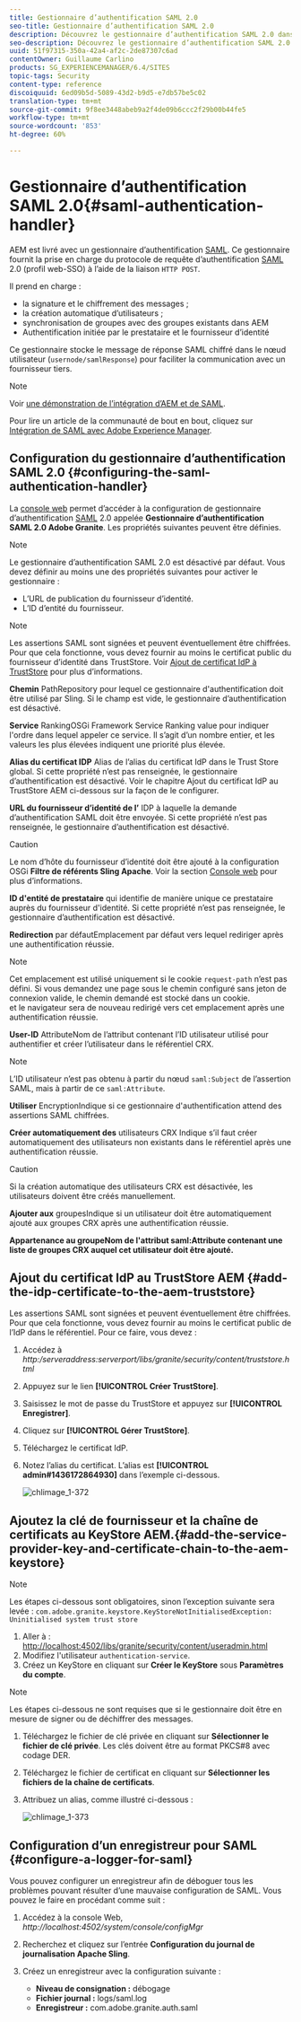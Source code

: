```yaml
---
title: Gestionnaire d’authentification SAML 2.0
seo-title: Gestionnaire d’authentification SAML 2.0
description: Découvrez le gestionnaire d’authentification SAML 2.0 dans AEM.
seo-description: Découvrez le gestionnaire d’authentification SAML 2.0 dans AEM.
uuid: 51f97315-350a-42a4-af2c-2de87307c6ad
contentOwner: Guillaume Carlino
products: SG_EXPERIENCEMANAGER/6.4/SITES
topic-tags: Security
content-type: reference
discoiquuid: 6ed09b5d-5089-43d2-b9d5-e7db57be5c02
translation-type: tm+mt
source-git-commit: 9f8ee3448abeb9a2f4de09b6ccc2f29b00b44fe5
workflow-type: tm+mt
source-wordcount: '853'
ht-degree: 60%

---
```



# Gestionnaire d’authentification SAML 2.0{#saml-authentication-handler}

AEM est livré avec un gestionnaire d’authentification [SAML](http://saml.xml.org/saml-specifications). Ce gestionnaire fournit la prise en charge du protocole de requête d’authentification [SAML](http://saml.xml.org/saml-specifications) 2.0 (profil web-SSO) à l’aide de la liaison `HTTP POST`.

Il prend en charge :

* la signature et le chiffrement des messages ;
* la création automatique d’utilisateurs ;
* synchronisation de groupes avec des groupes existants dans AEM
* Authentification initiée par le prestataire et le fournisseur d’identité

Ce gestionnaire stocke le message de réponse SAML chiffré dans le nœud utilisateur (`usernode/samlResponse`) pour faciliter la communication avec un fournisseur tiers.

>[!NOTE]
>
>Voir [une démonstration de l’intégration d’AEM et de SAML](https://helpx.adobe.com/experience-manager/kb/simple-saml-demo.html).
>
>Pour lire un article de la communauté de bout en bout, cliquez sur [Intégration de SAML avec Adobe Experience Manager](https://helpx.adobe.com/fr/experience-manager/using/aem63_saml.html).

## Configuration du gestionnaire d’authentification SAML 2.0  {#configuring-the-saml-authentication-handler}

La [console web](/help/sites-deploying/configuring-osgi.md) permet d’accéder à la configuration de gestionnaire d’authentification [SAML](http://saml.xml.org/saml-specifications) 2.0 appelée **Gestionnaire d’authentification SAML 2.0 Adobe Granite**. Les propriétés suivantes peuvent être définies.

>[!NOTE]
>
>Le gestionnaire d’authentification SAML 2.0 est désactivé par défaut. Vous devez définir au moins une des propriétés suivantes pour activer le gestionnaire :
>
>* L’URL de publication du fournisseur d’identité.
>* L’ID d’entité du fournisseur.

>



>[!NOTE]
>
>Les assertions SAML sont signées et peuvent éventuellement être chiffrées. Pour que cela fonctionne, vous devez fournir au moins le certificat public du fournisseur d’identité dans TrustStore. Voir [Ajout de certificat IdP à TrustStore](/help/sites-administering/saml-2-0-authenticationhandler.md#add-the-idp-certificate-to-the-aem-truststore) pour plus d’informations.

**Chemin** PathRepository pour lequel ce gestionnaire d&#39;authentification doit être utilisé par Sling. Si le champ est vide, le gestionnaire d’authentification est désactivé.

**Service** RankingOSGi Framework Service Ranking value pour indiquer l&#39;ordre dans lequel appeler ce service. Il s’agit d’un nombre entier, et les valeurs les plus élevées indiquent une priorité plus élevée.

**Alias du certificat IDP** Alias de l’alias du certificat IdP dans le Trust Store global. Si cette propriété n’est pas renseignée, le gestionnaire d’authentification est désactivé. Voir le chapitre Ajout du certificat IdP au TrustStore AEM ci-dessous sur la façon de le configurer.

**URL du fournisseur d’identité de l’** IDP à laquelle la demande d’authentification SAML doit être envoyée. Si cette propriété n’est pas renseignée, le gestionnaire d’authentification est désactivé.

>[!CAUTION]
>
>Le nom d’hôte du fournisseur d’identité doit être ajouté à la configuration OSGi **Filtre de référents Sling Apache**. Voir la section [Console web](/help/sites-deploying/configuring-osgi.md) pour plus d’informations.

**ID d&#39;entité de prestataire** qui identifie de manière unique ce prestataire auprès du fournisseur d&#39;identité. Si cette propriété n’est pas renseignée, le gestionnaire d’authentification est désactivé.

**Redirection** par défautEmplacement par défaut vers lequel rediriger après une authentification réussie.

>[!NOTE]
>
>Cet emplacement est utilisé uniquement si le cookie `request-path` n’est pas défini. Si vous demandez une page sous le chemin configuré sans jeton de connexion valide, le chemin demandé est stocké dans un cookie.\
>et le navigateur sera de nouveau redirigé vers cet emplacement après une authentification réussie.

**User-ID** AttributeNom de l’attribut contenant l’ID utilisateur utilisé pour authentifier et créer l’utilisateur dans le référentiel CRX.

>[!NOTE]
>
>L’ID utilisateur n’est pas obtenu à partir du nœud `saml:Subject` de l’assertion SAML, mais à partir de ce `saml:Attribute`.

**Utiliser** EncryptionIndique si ce gestionnaire d&#39;authentification attend des assertions SAML chiffrées.

**Créer automatiquement des** utilisateurs CRX Indique s’il faut créer automatiquement des utilisateurs non existants dans le référentiel après une authentification réussie.

>[!CAUTION]
>
>Si la création automatique des utilisateurs CRX est désactivée, les utilisateurs doivent être créés manuellement.

**Ajouter aux** groupesIndique si un utilisateur doit être automatiquement ajouté aux groupes CRX après une authentification réussie.

**Appartenance au groupeNom de l&#39;attribut saml:Attribute contenant une liste de groupes CRX auquel cet utilisateur doit être ajouté.** 

## Ajout du certificat IdP au TrustStore AEM {#add-the-idp-certificate-to-the-aem-truststore}

Les assertions SAML sont signées et peuvent éventuellement être chiffrées. Pour que cela fonctionne, vous devez fournir au moins le certificat public de l’IdP dans le référentiel. Pour ce faire, vous devez :

1. Accédez à *http:/serveraddress:serverport/libs/granite/security/content/truststore.html*
1. Appuyez sur le lien **[!UICONTROL Créer TrustStore]**.
1. Saisissez le mot de passe du TrustStore et appuyez sur **[!UICONTROL Enregistrer]**.
1. Cliquez sur **[!UICONTROL Gérer TrustStore]**.
1. Téléchargez le certificat IdP.
1. Notez l’alias du certificat. L’alias est **[!UICONTROL admin#1436172864930]** dans l’exemple ci-dessous.

   ![chlimage_1-372](assets/chlimage_1-372.png)

## Ajoutez la clé de fournisseur et la chaîne de certificats au KeyStore AEM.{#add-the-service-provider-key-and-certificate-chain-to-the-aem-keystore}

>[!NOTE]
>
>Les étapes ci-dessous sont obligatoires, sinon l’exception suivante sera levée : `com.adobe.granite.keystore.KeyStoreNotInitialisedException: Uninitialised system trust store`

1. Aller à : [http://localhost:4502/libs/granite/security/content/useradmin.html](http://localhost:4502/libs/granite/security/content/useradmin.html)
1. Modifiez l&#39;utilisateur `authentication-service`.
1. Créez un KeyStore en cliquant sur **Créer le KeyStore** sous **Paramètres du compte**.

>[!NOTE]
>
>Les étapes ci-dessous ne sont requises que si le gestionnaire doit être en mesure de signer ou de déchiffrer des messages.

1. Téléchargez le fichier de clé privée en cliquant sur **Sélectionner le fichier de clé privée**. Les clés doivent être au format PKCS#8 avec codage DER.
1. Téléchargez le fichier de certificat en cliquant sur **Sélectionner les fichiers de la chaîne de certificats**.
1. Attribuez un alias, comme illustré ci-dessous :

   ![chlimage_1-373](assets/chlimage_1-373.png)

## Configuration d’un enregistreur pour SAML {#configure-a-logger-for-saml}

Vous pouvez configurer un enregistreur afin de déboguer tous les problèmes pouvant résulter d’une mauvaise configuration de SAML. Vous pouvez le faire en procédant comme suit :

1. Accédez à la console Web, *http://localhost:4502/system/console/configMgr*
1. Recherchez et cliquez sur l’entrée **Configuration du journal de journalisation Apache Sling**.
1. Créez un enregistreur avec la configuration suivante :

   * **Niveau de consignation :** débogage
   * **Fichier journal :** logs/saml.log
   * **Enregistreur :** com.adobe.granite.auth.saml

